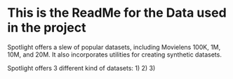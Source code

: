 # This is the ReadMe for the Data used in the project

Spotlight offers a slew of popular datasets, including Movielens 100K, 1M, 10M, and 20M. It also incorporates utilities for creating synthetic datasets.

Spotlight offers 3 different kind of datasets: 
1) 
2) 
3) 